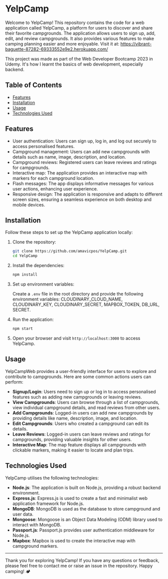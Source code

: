 # YelpCamp

Welcome to YelpCamp! This repository contains the code for a web application called YelpCamp, a platform for users to discover and share their favorite campgrounds. The application allows users to sign up, add, edit, and review campgrounds. It also provides various features to make camping planning easier and more enjoyable. Visit it at: https://vibrant-baguette-87282-69333552e9e2.herokuapp.com/

This project was made as part of the Web Developer Bootcamp 2023 in Udemy. It's how I learnt the basics of web development, especially backend.

## Table of Contents

- [Features](#features)
- [Installation](#installation)
- [Usage](#usage)
- [Technologies Used](#technologies-used)

## Features

- User authentication: Users can sign up, log in, and log out securely to access personalised features.
- Campground management: Users can add new campgrounds with details such as name, image, description, and location.
- Campground reviews: Registered users can leave reviews and ratings for campgrounds.
- Interactive map: The application provides an interactive map with markers for each campground location.
- Flash messages: The app displays informative messages for various user actions, enhancing user experience.
- Responsive design: The application is responsive and adapts to different screen sizes, ensuring a seamless experience on both desktop and mobile devices.

## Installation

Follow these steps to set up the YelpCamp application locally:

1. Clone the repository:

   ```bash
   git clone https://github.com/amavicpos/YelpCamp.git
   cd YelpCamp
   ```

2. Install the dependencies:

   ```bash
   npm install
   ```

3. Set up environment variables:
   
   Create a `.env` file in the root directory and provide the following environment variables: CLOUDINARY_CLOUD_NAME, CLOUDINARY_KEY, CLOUDINARY_SECRET, MAPBOX_TOKEN, DB_URL, SECRET.

4. Run the application:

   ```bash
   npm start
   ```

5. Open your browser and visit `http://localhost:3000` to access YelpCamp.

## Usage

YelpCampWeb provides a user-friendly interface for users to explore and contribute to campgrounds. Here are some common actions users can perform:

- **Signup/Login**: Users need to sign up or log in to access personalised features such as adding new campgrounds or leaving reviews.
- **View Campgrounds**: Users can browse through a list of campgrounds, view individual campground details, and read reviews from other users.
- **Add Campgrounds**: Logged-in users can add new campgrounds by providing details like name, description, image, and location.
- **Edit Campgrounds**: Users who created a campground can edit its details.
- **Leave Reviews**: Logged-in users can leave reviews and ratings for campgrounds, providing valuable insights for other users.
- **Interactive Map**: The map feature displays all campgrounds with clickable markers, making it easier to locate and plan trips.

## Technologies Used

YelpCamp utilises the following technologies:

- **Node.js**: The application is built on Node.js, providing a robust backend environment.
- **Express.js**: Express.js is used to create a fast and minimalist web application framework for Node.js.
- **MongoDB**: MongoDB is used as the database to store campground and user data.
- **Mongoose**: Mongoose is an Object Data Modeling (ODM) library used to interact with MongoDB.
- **Passport.js**: Passport.js provides user authentication middleware for Node.js.
- **Mapbox**: Mapbox is used to create the interactive map with campground markers.

---

Thank you for exploring YelpCamp! If you have any questions or feedback, please feel free to contact me or raise an issue in the repository. Happy camping! 🏕️
